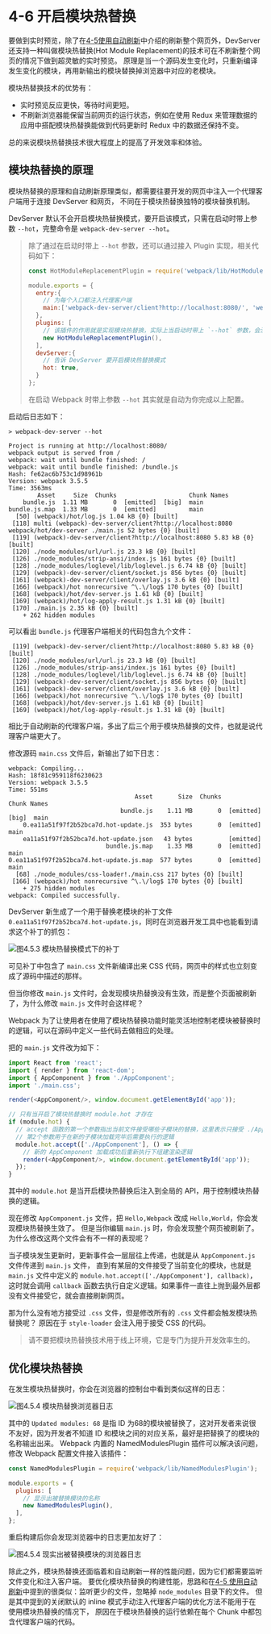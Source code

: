 4-6 开启模块热替换
===========

要做到实时预览，除了在[4-5使用自动刷新](4-5使用自动刷新.html)中介绍的刷新整个网页外，DevServer 还支持一种叫做模块热替换(Hot Module Replacement)的技术可在不刷新整个网页的情况下做到超灵敏的实时预览。 原理是当一个源码发生变化时，只重新编译发生变化的模块，再用新输出的模块替换掉浏览器中对应的老模块。

模块热替换技术的优势有：

*   实时预览反应更快，等待时间更短。
*   不刷新浏览器能保留当前网页的运行状态，例如在使用 Redux 来管理数据的应用中搭配模块热替换能做到代码更新时 Redux 中的数据还保持不变。

总的来说模块热替换技术很大程度上的提高了开发效率和体验。

模块热替换的原理
--------

模块热替换的原理和自动刷新原理类似，都需要往要开发的网页中注入一个代理客户端用于连接 DevServer 和网页， 不同在于模块热替换独特的模块替换机制。

DevServer 默认不会开启模块热替换模式，要开启该模式，只需在启动时带上参数 `--hot`，完整命令是 `webpack-dev-server --hot`。

> 除了通过在启动时带上 `--hot` 参数，还可以通过接入 Plugin 实现，相关代码如下：
> 
> ```js
> const HotModuleReplacementPlugin = require('webpack/lib/HotModuleReplacementPlugin');
> 
> module.exports = {
>   entry:{
>     // 为每个入口都注入代理客户端
>     main:['webpack-dev-server/client?http://localhost:8080/', 'webpack/hot/dev-server','./src/main.js'],
>   },
>   plugins: [
>     // 该插件的作用就是实现模块热替换，实际上当启动时带上 `--hot` 参数，会注入该插件，生成 .hot-update.json 文件。
>     new HotModuleReplacementPlugin(),
>   ],
>   devServer:{
>     // 告诉 DevServer 要开启模块热替换模式
>     hot: true,      
>   }  
> };
> 
> ```
> 
> 在启动 Webpack 时带上参数 `--hot` 其实就是自动为你完成以上配置。

启动后日志如下：

```
> webpack-dev-server --hot

Project is running at http://localhost:8080/
webpack output is served from /
webpack: wait until bundle finished: /
webpack: wait until bundle finished: /bundle.js
Hash: fe62ac6b753c1d98961b
Version: webpack 3.5.5
Time: 3563ms
        Asset     Size  Chunks                    Chunk Names
    bundle.js  1.11 MB       0  [emitted]  [big]  main
bundle.js.map  1.33 MB       0  [emitted]         main
  [50] (webpack)/hot/log.js 1.04 kB {0} [built]
 [118] multi (webpack)-dev-server/client?http://localhost:8080 webpack/hot/dev-server ./main.js 52 bytes {0} [built]
 [119] (webpack)-dev-server/client?http://localhost:8080 5.83 kB {0} [built]
 [120] ./node_modules/url/url.js 23.3 kB {0} [built]
 [126] ./node_modules/strip-ansi/index.js 161 bytes {0} [built]
 [128] ./node_modules/loglevel/lib/loglevel.js 6.74 kB {0} [built]
 [129] (webpack)-dev-server/client/socket.js 856 bytes {0} [built]
 [161] (webpack)-dev-server/client/overlay.js 3.6 kB {0} [built]
 [166] (webpack)/hot nonrecursive ^\.\/log$ 170 bytes {0} [built]
 [168] (webpack)/hot/dev-server.js 1.61 kB {0} [built]
 [169] (webpack)/hot/log-apply-result.js 1.31 kB {0} [built]
 [170] ./main.js 2.35 kB {0} [built]
    + 262 hidden modules

```

可以看出 `bundle.js` 代理客户端相关的代码包含九个文件：

```
 [119] (webpack)-dev-server/client?http://localhost:8080 5.83 kB {0} [built]
 [120] ./node_modules/url/url.js 23.3 kB {0} [built]
 [126] ./node_modules/strip-ansi/index.js 161 bytes {0} [built]
 [128] ./node_modules/loglevel/lib/loglevel.js 6.74 kB {0} [built] 
 [129] (webpack)-dev-server/client/socket.js 856 bytes {0} [built]
 [161] (webpack)-dev-server/client/overlay.js 3.6 kB {0} [built]
 [166] (webpack)/hot nonrecursive ^\.\/log$ 170 bytes {0} [built]
 [168] (webpack)/hot/dev-server.js 1.61 kB {0} [built]
 [169] (webpack)/hot/log-apply-result.js 1.31 kB {0} [built]

```

相比于自动刷新的代理客户端，多出了后三个用于模块热替换的文件，也就是说代理客户端更大了。

修改源码 `main.css` 文件后，新输出了如下日志：

```
webpack: Compiling...
Hash: 18f81c959118f6230623
Version: webpack 3.5.5
Time: 551ms
                                   Asset       Size  Chunks                    Chunk Names
                               bundle.js    1.11 MB       0  [emitted]  [big]  main
    0.ea11a51f97f2b52bca7d.hot-update.js  353 bytes       0  [emitted]         main
    ea11a51f97f2b52bca7d.hot-update.json   43 bytes          [emitted]         
                           bundle.js.map    1.33 MB       0  [emitted]         main
0.ea11a51f97f2b52bca7d.hot-update.js.map  577 bytes       0  [emitted]         main
  [68] ./node_modules/css-loader!./main.css 217 bytes {0} [built]
 [166] (webpack)/hot nonrecursive ^\.\/log$ 170 bytes {0} [built]
    + 275 hidden modules
webpack: Compiled successfully.

```

DevServer 新生成了一个用于替换老模块的补丁文件 `0.ea11a51f97f2b52bca7d.hot-update.js`，同时在浏览器开发工具中也能看到请求这个补丁的抓包：

![图4.5.3 模块热替换模式下的补丁](img/4-6hot-patch.png)

可见补丁中包含了 `main.css` 文件新编译出来 CSS 代码，网页中的样式也立刻变成了源码中描述的那样。

但当你修改 `main.js` 文件时，会发现模块热替换没有生效，而是整个页面被刷新了，为什么修改 `main.js` 文件时会这样呢？

Webpack 为了让使用者在使用了模块热替换功能时能灵活地控制老模块被替换时的逻辑，可以在源码中定义一些代码去做相应的处理。

把的 `main.js` 文件改为如下：

```js
import React from 'react';
import { render } from 'react-dom';
import { AppComponent } from './AppComponent';
import './main.css';

render(<AppComponent/>, window.document.getElementById('app'));

// 只有当开启了模块热替换时 module.hot 才存在
if (module.hot) {
  // accept 函数的第一个参数指出当前文件接受哪些子模块的替换，这里表示只接受 ./AppComponent 这个子模块
  // 第2个参数用于在新的子模块加载完毕后需要执行的逻辑
  module.hot.accept(['./AppComponent'], () => {
    // 新的 AppComponent 加载成功后重新执行下组建渲染逻辑
    render(<AppComponent/>, window.document.getElementById('app'));
  });
}

```

其中的 `module.hot` 是当开启模块热替换后注入到全局的 API，用于控制模块热替换的逻辑。

现在修改 `AppComponent.js` 文件，把 `Hello,Webpack` 改成 `Hello,World`，你会发现模块热替换生效了。 但是当你编辑 `main.js` 时，你会发现整个网页被刷新了。为什么修改这两个文件会有不一样的表现呢？

当子模块发生更新时，更新事件会一层层往上传递，也就是从 `AppComponent.js` 文件传递到 `main.js` 文件， 直到有某层的文件接受了当前变化的模块，也就是 `main.js` 文件中定义的 `module.hot.accept(['./AppComponent'], callback)`， 这时就会调用 `callback` 函数去执行自定义逻辑。如果事件一直往上抛到最外层都没有文件接受它，就会直接刷新网页。

那为什么没有地方接受过 `.css` 文件，但是修改所有的 `.css` 文件都会触发模块热替换呢？ 原因在于 `style-loader` 会注入用于接受 CSS 的代码。

> 请不要把模块热替换技术用于线上环境，它是专门为提升开发效率生的。

优化模块热替换
-------

在发生模块热替换时，你会在浏览器的控制台中看到类似这样的日志：

![图4.5.4 模块热替换浏览器日志](img/4-6hmr-log.png)

其中的 `Updated modules: 68` 是指 ID 为68的模块被替换了，这对开发者来说很不友好，因为开发者不知道 ID 和模块之间的对应关系，最好是把替换了的模块的名称输出出来。 Webpack 内置的 NamedModulesPlugin 插件可以解决该问题，修改 Webpack 配置文件接入该插件：

```js
const NamedModulesPlugin = require('webpack/lib/NamedModulesPlugin');

module.exports = {
  plugins: [
    // 显示出被替换模块的名称
    new NamedModulesPlugin(),
  ],
};

```

重启构建后你会发现浏览器中的日志更加友好了：

![图4.5.4 现实出被替换模块的浏览器日志](img/4-6hmr-log-named.png)

除此之外，模块热替换还面临着和自动刷新一样的性能问题，因为它们都需要监听文件变化和注入客户端。 要优化模块热替换的构建性能，思路和在[4-5 使用自动刷新](4-5使用自动刷新.html)中提到的很类似：监听更少的文件，忽略掉 `node_modules` 目录下的文件。 但是其中提到的关闭默认的 inline 模式手动注入代理客户端的优化方法不能用于在使用模块热替换的情况下， 原因在于模块热替换的运行依赖在每个 Chunk 中都包含代理客户端的代码。